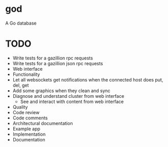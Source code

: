 god
===

A Go database

# TODO

* Write tests for a gazillion rpc requests
* Write tests for a gazillion json rpc requests
* Web interface
 * Functionality
  * Let all websockets get notifications when the connected host does put, del, get
  * Add some graphics when they clean and sync
  * Diagnose and understand cluster from web interface
	* See and interact with content from web interface
* Quality
 * Code review
 * Code comments
 * Architectural documentation
* Example app
 * Implementation
 * Documentation
